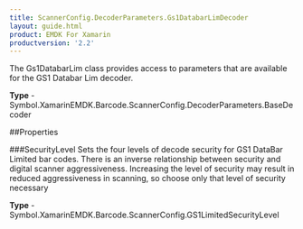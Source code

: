 ```yaml
---
title: ScannerConfig.DecoderParameters.Gs1DatabarLimDecoder
layout: guide.html
product: EMDK For Xamarin
productversion: '2.2'
---
```

The Gs1DatabarLim class provides access to parameters that are available for the GS1 Databar Lim decoder.

**Type** - Symbol.XamarinEMDK.Barcode.ScannerConfig.DecoderParameters.BaseDecoder

##Properties

###SecurityLevel
Sets the four levels of decode security for GS1 DataBar Limited bar codes. There is an inverse relationship between security and digital scanner aggressiveness. Increasing the level of security may result in reduced aggressiveness in scanning, so choose only that level of security necessary

**Type** - Symbol.XamarinEMDK.Barcode.ScannerConfig.GS1LimitedSecurityLevel







